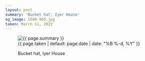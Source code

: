 ```yaml
---
layout: post
summary: 'Bucket hat, Iyer House'
og_image: 1608-960.jpg
taken: March 11, 2022
---
```


<figure class="post">
 <img alt="{{ page.summary }}" sizes="(min-width: 700px) 50vw, calc(100vw - 2rem)" src="{{ site.assets_url }}/1608-480.jpg" srcset="{{ site.assets_url }}/1608-240.jpg 240w, {{ site.assets_url }}/1608-480.jpg 480w, {{ site.assets_url }}/1608-720.jpg 720w, {{ site.assets_url }}/1608-960.jpg 960w"/>
 <figcaption>
  <time>
   {{ page.taken | default: page.date | date: "%B %-d, %Y" }}
  </time>
  <p>
   Bucket hat, Iyer House
  </p>
 </figcaption>
</figure>
